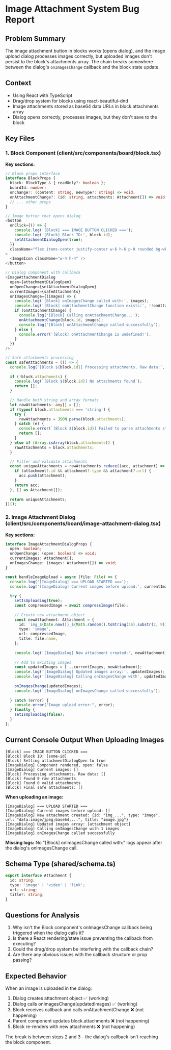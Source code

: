 # Image Attachment System Bug Report

## Problem Summary
The image attachment button in blocks works (opens dialog), and the image upload dialog processes images correctly, but uploaded images don't persist to the block's attachments array. The chain breaks somewhere between the dialog's `onImagesChange` callback and the block state update.

## Context
- Using React with TypeScript
- Drag/drop system for blocks using react-beautiful-dnd
- Image attachments stored as base64 data URLs in block.attachments array
- Dialog opens correctly, processes images, but they don't save to the block

## Key Files

### 1. Block Component (client/src/components/board/block.tsx)
**Key sections:**

```typescript
// Block props interface
interface BlockProps {
  block: BlockType & { readOnly?: boolean };
  boardId: number;
  onChange?: (content: string, newType?: string) => void;
  onAttachmentChange?: (id: string, attachments: Attachment[]) => void;
  // ... other props
}

// Image button that opens dialog
<button
  onClick={() => {
    console.log('[Block] === IMAGE BUTTON CLICKED ===');
    console.log('[Block] Block ID:', block.id);
    setAttachmentDialogOpen(true);
  }}
  className="flex items-center justify-center w-6 h-6 p-0 rounded bg-white border border-gray-200"
>
  <ImageIcon className="w-4 h-4" />
</button>

// Dialog component with callback
<ImageAttachmentDialog
  open={attachmentDialogOpen}
  onOpenChange={setAttachmentDialogOpen}
  currentImages={safeAttachments}
  onImagesChange={(images) => {
    console.log('[Block] onImagesChange called with:', images);
    console.log('[Block] onAttachmentChange function exists:', !!onAttachmentChange);
    if (onAttachmentChange) {
      console.log('[Block] Calling onAttachmentChange...');
      onAttachmentChange(block.id, images);
      console.log('[Block] onAttachmentChange called successfully');
    } else {
      console.error('[Block] onAttachmentChange is undefined!');
    }
  }}
/>

// Safe attachments processing
const safeAttachments = (() => {
  console.log(`[Block ${block.id}] Processing attachments. Raw data:`, block.attachments);
  
  if (!block.attachments) {
    console.log(`[Block ${block.id}] No attachments found`);
    return [];
  }

  // Handle both string and array formats
  let rawAttachments: any[] = [];
  if (typeof block.attachments === 'string') {
    try {
      rawAttachments = JSON.parse(block.attachments);
    } catch (e) {
      console.error(`[Block ${block.id}] Failed to parse attachments string:`, e);
      return [];
    }
  } else if (Array.isArray(block.attachments)) {
    rawAttachments = block.attachments;
  }

  // Filter and validate attachments
  const uniqueAttachments = rawAttachments.reduce((acc, attachment) => {
    if (attachment?.id && attachment?.type && attachment?.url) {
      acc.push(attachment);
    }
    return acc;
  }, [] as Attachment[]);
  
  return uniqueAttachments;
})();
```

### 2. Image Attachment Dialog (client/src/components/board/image-attachment-dialog.tsx)
**Key sections:**

```typescript
interface ImageAttachmentDialogProps {
  open: boolean;
  onOpenChange: (open: boolean) => void;
  currentImages: Attachment[];
  onImagesChange: (images: Attachment[]) => void;
}

const handleImageUpload = async (file: File) => {
  console.log('[ImageDialog] === UPLOAD STARTED ===');
  console.log('[ImageDialog] Current images before upload:', currentImages);
  
  try {
    setIsUploading(true);
    const compressedImage = await compressImage(file);
    
    // Create new attachment object
    const newAttachment: Attachment = {
      id: `img_${Date.now()}_${Math.random().toString(36).substr(2, 9)}`,
      type: 'image',
      url: compressedImage,
      title: file.name,
    };
    
    console.log('[ImageDialog] New attachment created:', newAttachment);
    
    // Add to existing images
    const updatedImages = [...currentImages, newAttachment];
    console.log('[ImageDialog] Updated images array:', updatedImages);
    console.log('[ImageDialog] Calling onImagesChange with', updatedImages.length, 'images');
    
    onImagesChange(updatedImages);
    console.log('[ImageDialog] onImagesChange called successfully');
    
  } catch (error) {
    console.error("Image upload error:", error);
  } finally {
    setIsUploading(false);
  }
};
```

## Current Console Output When Uploading Images
```
[Block] === IMAGE BUTTON CLICKED ===
[Block] Block ID: [some-id]
[Block] Setting attachmentDialogOpen to true
[ImageDialog] Component rendered, open: false
[ImageDialog] Current images: []
[Block] Processing attachments. Raw data: []
[Block] Found 0 raw attachments
[Block] Found 0 valid attachments
[Block] Final safe attachments: []
```

**When uploading an image:**
```
[ImageDialog] === UPLOAD STARTED ===
[ImageDialog] Current images before upload: []
[ImageDialog] New attachment created: {id: "img_...", type: "image", url: "data:image/jpeg;base64,...", title: "image.jpg"}
[ImageDialog] Updated images array: [attachment object]
[ImageDialog] Calling onImagesChange with 1 images
[ImageDialog] onImagesChange called successfully
```

**Missing logs:** No "[Block] onImagesChange called with:" logs appear after the dialog's onImagesChange call.

## Schema Type (shared/schema.ts)
```typescript
export interface Attachment {
  id: string;
  type: 'image' | 'video' | 'link';
  url: string;
  title?: string;
}
```

## Questions for Analysis
1. Why isn't the Block component's onImagesChange callback being triggered when the dialog calls it?
2. Is there a React rendering/state issue preventing the callback from executing?
3. Could the drag/drop system be interfering with the callback chain?
4. Are there any obvious issues with the callback structure or prop passing?

## Expected Behavior
When an image is uploaded in the dialog:
1. Dialog creates attachment object ✅ (working)
2. Dialog calls onImagesChange(updatedImages) ✅ (working) 
3. Block receives callback and calls onAttachmentChange ❌ (not happening)
4. Parent component updates block.attachments ❌ (not happening)
5. Block re-renders with new attachments ❌ (not happening)

The break is between steps 2 and 3 - the dialog's callback isn't reaching the block component.